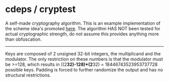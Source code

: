 # cdeps / cryptest

A self-made cryptography algorithm. This is an example implementation of the scheme idea's promoted [here](https://gist.github.com/finwo/ebfd96e35eeffc19dc25f5afc11b9c98). The algorithm HAS NOT been tested for actual cryptographic strength, do not assume this provides anything more than obfuscation.

---

Keys are composed of 2 unsigned 32-bit integers, the multiplicand and the modulator. The only restriction on these numbers is that the modulator must be >=128, which results in ((2**32)-128)*(2**32) = 18446743523953737728 possible keys. Padding is forced to further randomize the output and has no structural restrictions.
